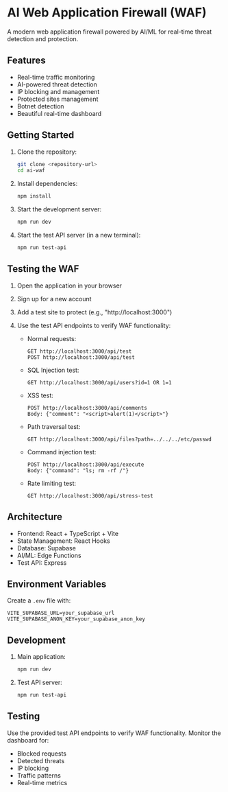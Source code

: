 # AI Web Application Firewall (WAF)

A modern web application firewall powered by AI/ML for real-time threat detection and protection.

## Features

- Real-time traffic monitoring
- AI-powered threat detection
- IP blocking and management
- Protected sites management
- Botnet detection
- Beautiful real-time dashboard

## Getting Started

1. Clone the repository:

   ```bash
   git clone <repository-url>
   cd ai-waf
   ```

2. Install dependencies:

   ```bash
   npm install
   ```

3. Start the development server:

   ```bash
   npm run dev
   ```

4. Start the test API server (in a new terminal):
   ```bash
   npm run test-api
   ```

## Testing the WAF

1. Open the application in your browser
2. Sign up for a new account
3. Add a test site to protect (e.g., "http://localhost:3000")
4. Use the test API endpoints to verify WAF functionality:

   - Normal requests:

     ```
     GET http://localhost:3000/api/test
     POST http://localhost:3000/api/test
     ```

   - SQL Injection test:

     ```
     GET http://localhost:3000/api/users?id=1 OR 1=1
     ```

   - XSS test:

     ```
     POST http://localhost:3000/api/comments
     Body: {"comment": "<script>alert(1)</script>"}
     ```

   - Path traversal test:

     ```
     GET http://localhost:3000/api/files?path=../../../etc/passwd
     ```

   - Command injection test:

     ```
     POST http://localhost:3000/api/execute
     Body: {"command": "ls; rm -rf /"}
     ```

   - Rate limiting test:
     ```
     GET http://localhost:3000/api/stress-test
     ```

## Architecture

- Frontend: React + TypeScript + Vite
- State Management: React Hooks
- Database: Supabase
- AI/ML: Edge Functions
- Test API: Express

## Environment Variables

Create a `.env` file with:

```env
VITE_SUPABASE_URL=your_supabase_url
VITE_SUPABASE_ANON_KEY=your_supabase_anon_key
```

## Development

1. Main application:

   ```bash
   npm run dev
   ```

2. Test API server:
   ```bash
   npm run test-api
   ```

## Testing

Use the provided test API endpoints to verify WAF functionality. Monitor the dashboard for:

- Blocked requests
- Detected threats
- IP blocking
- Traffic patterns
- Real-time metrics
